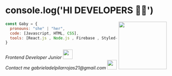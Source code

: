
# console.log('HI DEVELOPERS 👩‍💻')


<img align='right' src="https://user-images.githubusercontent.com/77763655/194678982-e97df53e-4874-4881-92d8-34ed955afb72.png" width="150px">

```javascript
const Gaby = {
  pronouns: "she" | "her",
  code: [Javascript, HTML, CSS],
  tools: [React.js , Node.js , Firebase , Styled-Components, Jest, Axios],
}
```
<p><em>Frontend Developer Junior <img src="https://media.giphy.com/media/fYSnHlufseco8Fh93Z/giphy.gif" width="30"></br> Contact me gabrieladelpilarrojas21@gmail.com
 <img src="https://media.giphy.com/media/WUlplcMpOCEmTGBtBW/giphy.gif" width="30"> 
</em></p>
